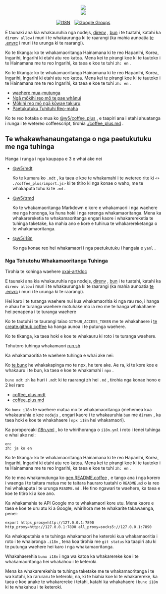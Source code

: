 <p align="center"><a href="https://xxai.art"><img src="https://cdn.jsdelivr.net/gh/xxai-art/doc/logo.svg"/></a><br/><a href="https://xxai.art"><img src="https://cdn.jsdelivr.net/gh/xxai-art/doc/xxai.svg"/></a></p><p align="center"><a href="https://github.com/xxai-art/doc#readme"><img alt="I18N" src="https://cdn.jsdelivr.net/gh/wactax/img/t.svg"/></a>　<a href="https://groups.google.com/u/0/g/xxai-art"><img alt="Google Groups" src="https://cdn.jsdelivr.net/gh/wactax/img/g-groups.svg"/></a></p>

E taunaki ana kia whakauruhia nga nodejs, [direnv](https://direnv.net) , [bun](https://github.com/oven-sh/bun) i te tuatahi, katahi ka `direnv allow` i muri i te whakaurunga ki te raarangi (ka mahia aunoatia [te .envrc](https://github.com/xxai-art/doc/blob/main/.envrc) i muri i te urunga ki te raarangi).

Ko te tikanga: ko te whakamaoritanga Hainamana ki te reo Hapanihi, Korea, Ingarihi, Ingarihi ki etahi atu reo katoa. Mena kei te pirangi koe ki te tautoko i te Hainamana me te reo Ingarihi, ka taea e koe te tuhi `zh: en` .

Ko te tikanga: ko te whakamaoritanga Hainamana ki te reo Hapanihi, Korea, Ingarihi, Ingarihi ki etahi atu reo katoa. Mena kei te pirangi koe ki te tautoko i te Hainamana me te reo Ingarihi, ka taea e koe te tuhi `zh: en` .

* [waehere mua-mutunga](https://github.com/xxai-art/web)
* [Ngā mōkihi reo mō te pae whānui](https://github.com/xxai-art/web/tree/main/i18n)
* [Mōkihi reo mō ngā kōwae takiuru](https://github.com/wacpkg/user/tree/main/ui.i18n)
* [Paetukutuku Tuhituhi Reo-maha](https://github.com/xxai-doc)

Ko te reo hotaka o mua ko [@w5/coffee_plus](http://npmjs.com/@w5/coffee_plus) , e taapiri ana i etahi ahuatanga i runga i te wetereo coffeescript, tirohia [./coffee_plus.md](./coffee_plus.md) .

## Te whakawhanaungatanga o nga paetukutuku me nga tuhinga

Hanga i runga i nga kaupapa e 3 e whai ake nei

* [@w5/mdt](https://www.npmjs.com/package/@w5/mdt)

  Ko te kumara ko `.mdt` , ka taea e koe te whakamahi i te wetereo rite ki `<+ ./coffee_plus/import.js>` ki te titiro ki nga konae o waho, me te whakaputa tohu ki te `.md` .

* [@w5/trmd](https://www.npmjs.com/package/@w5/trmd)

  Ko te whakamaoritanga Markdown e kore e whakamaori i nga waehere me nga hononga, ka huna hoki i nga rerenga whakamaoritanga. Mena ka whakarereketia te whakamaoritanga engari kaore i whakarereketia te tuhinga taketake, ka mahia ano e kore e tuhirua te whakarereketanga o te whakamaoritanga.

* [@w5/i18n](https://www.npmjs.com/package/@w5/i18n)

  Ko nga konae reo hei whakamaori i nga paetukutuku i hangaia e `yaml` .

### Nga Tohutohu Whakamaoritanga Tuhinga

Tirohia te kohinga waehere [xxai-art/doc](https://github.com/xxai-art/doc)

E taunaki ana kia whakauruhia nga nodejs, [direnv](https://direnv.net) , [bun](https://github.com/oven-sh/bun) i te tuatahi, katahi ka `direnv allow` i muri i te whakaurunga ki te raarangi (ka mahia aunoatia [te .envrc](https://github.com/xxai-art/doc/blob/main/.envrc) i muri i te urunga ki te raarangi).

Hei karo i te turanga waehere nui kua whakamaoritia ki nga rau reo, i hanga e ahau he turanga waehere motuhake mo ia reo me te hanga whakahaere hei penapena i te turanga waehere

Ko te tautuhi i te taurangi taiao `GITHUB_ACCESS_TOKEN` me te whakahaere i [te create.github.coffee](https://github.com/xxai-art/doc/blob/main/create.github.coffee) ka hanga aunoa i te putunga waehere.

Ko te tikanga, ka taea hoki e koe te whakauru ki roto i te turanga waehere.

Tohutoro tuhinga whakamaori [run.sh](https://github.com/xxai-art/doc/blob/main/run.sh)

Ka whakamaoritia te waehere tuhinga e whai ake nei:

Ko [te bunx](https://bun.sh/docs/cli/bunx) he whakakapinga mo te npx, he tere ake. Ae ra, ki te kore koe e whakauru i te bun, ka taea e koe te whakamahi i `npx` .

`bunx mdt zh` ka huri i `.mdt` ki te raarangi zh hei `.md` , tirohia nga konae hono e 2 kei raro

* [coffee_plus.mdt](https://github.com/xxai-doc/zh/blob/main/coffee_plus.mdt)
* [coffee_plus.md](https://github.com/xxai-doc/zh/blob/main/coffee_plus.md)

Ko `bunx i18n` te waehere matua mo te whakamaoritanga (mehemea kua whakauruhia e koe `nodejs` , engari kaore i te whakauruhia `bun` me `direnv` , ka taea hoki e koe te whakahaere i `npx i18n` hei whakamaori).

Ka poroporoaki [i18n.yml](https://github.com/xxai-art/doc/blob/main/i18n.yml) , ko te whirihoranga o `i18n.yml` i roto i tenei tuhinga e whai ake nei:

```
en:
zh: ja ko en
```

Ko te tikanga: ko te whakamaoritanga Hainamana ki te reo Hapanihi, Korea, Ingarihi, Ingarihi ki etahi atu reo katoa. Mena kei te pirangi koe ki te tautoko i te Hainamana me te reo Ingarihi, ka taea e koe te tuhi `zh: en` .

Ko te mea whakamutunga ko [gen.README.coffee](https://github.com/xxai-art/doc/blob/main/gen.README.coffee) , e tango ana i nga korero i waenga i te taitara matua me te taitara hauraro tuatahi o `README.md` o ia reo hei whakaputa i te urunga `README.md` . He tino ngawari te waehere, ka taea e koe te titiro ki a koe ano.

Ka whakamahia te API Google mo te whakamaori kore utu. Mena kaore e taea e koe te uru atu ki a Google, whirihora me te whakarite takawaenga, penei:

```
export https_proxy=http://127.0.0.1:7890 http_proxy=http://127.0.0.1:7890 all_proxy=socks5://127.0.0.1:7890
```

Ka whakaputahia e te tuhinga whakamaori he keteroki kua whakamaoritia i roto i te whaiaronga `.i18n` , tena koa tirohia me `git status` ka taapiri atu ki te putunga waehere hei karo i nga whakamaoritanga.

Whakahaerehia `bunx i18n` i nga wa katoa ka whakarereke koe i te whakamaoritanga hei whakahou i te keteroki.

Mena ka whakarerekehia te tuhinga taketake me te whakamaoritanga i te wa kotahi, ka raruraru te keteroki, na, ki te hiahia koe ki te whakarereke, ka taea e koe anake te whakarereke i tetahi, katahi ka whakahaere i `bunx i18n` ki te whakahou i te keteroki.
